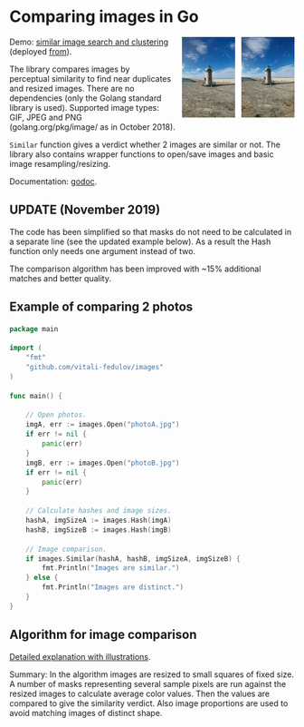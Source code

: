 # Comparing images in Go

<img align="right" style="margin-left:18px" src="logo.gif">

Demo: [similar image search and clustering](https://similar.pictures) (deployed [from](https://github.com/vitali-fedulov/vitali-fedulov.github.io)).

The library compares images by perceptual similarity to find near duplicates and
resized images. There are no dependencies (only the Golang standard library is used). Supported image types: GIF, JPEG and PNG (golang.org/pkg/image/ as in October 2018).

`Similar` function gives a verdict whether 2 images are similar or not. The library also contains wrapper functions to open/save images and basic image resampling/resizing.

Documentation: [godoc](https://godoc.org/github.com/vitali-fedulov/images).

## UPDATE (November 2019)

The code has been simplified so that masks do not need to be calculated in a separate line (see the updated example below). As a result the Hash function only needs one argument instead of two.

The comparison algorithm has been improved with ~15% additional matches and better quality.

## Example of comparing 2 photos
```go
package main

import (
	"fmt"
	"github.com/vitali-fedulov/images"
)

func main() {
	
	// Open photos.
	imgA, err := images.Open("photoA.jpg")
	if err != nil {
		panic(err)
	}
	imgB, err := images.Open("photoB.jpg")
	if err != nil {
		panic(err)
	}
	
	// Calculate hashes and image sizes.
	hashA, imgSizeA := images.Hash(imgA)
	hashB, imgSizeB := images.Hash(imgB)
	
	// Image comparison.
	if images.Similar(hashA, hashB, imgSizeA, imgSizeB) {
		fmt.Println("Images are similar.")
	} else {
		fmt.Println("Images are distinct.")
	}
}
```

## Algorithm for image comparison

[Detailed explanation with illustrations](https://vitali-fedulov.github.io/algorithm-for-perceptual-image-comparison.html).

Summary: In the algorithm images are resized to small squares of fixed size.
A number of masks representing several sample pixels are run against the resized
images to calculate average color values. Then the values are compared to
give the similarity verdict. Also image proportions are used to avoid matching
images of distinct shape.
